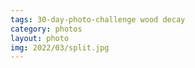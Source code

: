```yaml
---
tags: 30-day-photo-challenge wood decay
category: photos
layout: photo
img: 2022/03/split.jpg
---
```

